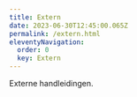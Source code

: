 ```yaml
---
title: Extern
date: 2023-06-30T12:45:00.065Z
permalink: /extern.html
eleventyNavigation:
  order: 0
  key: Extern
---
```

Externe handleidingen.